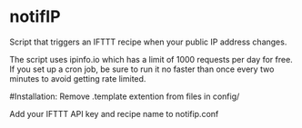 # notifIP
Script that triggers an IFTTT recipe when your public IP address changes.

The script uses ipinfo.io which has a limit of 1000 requests per day for free. If you set up a cron job, be sure to run it no faster than once every two minutes to avoid getting rate limited.

#Installation:
Remove .template extention from files in config/

Add your IFTTT API key and recipe name to notifip.conf
